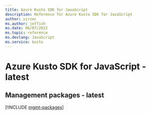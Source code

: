 ```yaml
---
title: Azure Kusto SDK for JavaScript
description: Reference for Azure Kusto SDK for JavaScript
author: xirzec
ms.author: jeffish
ms.date: 06/07/2022
ms.topic: reference
ms.devlang: JavaScript
ms.service: kusto
---
```

# Azure Kusto SDK for JavaScript - latest
## Management packages - latest
[!INCLUDE [mgmt-packages](kusto-mgmt-index.md)]
